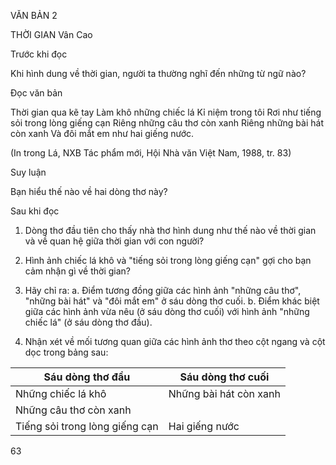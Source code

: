 VĂN BẢN 2

THỜI GIAN
Vân Cao

Trước khi đọc

Khi hình dung về thời gian, người ta thường nghĩ đến những từ ngữ nào?

Đọc văn bản

Thời gian qua kẽ tay
Làm khô những chiếc lá
Kỉ niệm trong tôi
Rơi
    như tiếng sỏi
        trong lòng giếng cạn
Riêng những câu thơ
    còn xanh
Riêng những bài hát
    còn xanh
Và đôi mắt em
    như hai giếng nước.

(In trong Lá, NXB Tác phẩm mới,
Hội Nhà văn Việt Nam, 1988, tr. 83)

Suy luận

Bạn hiểu thế nào về hai dòng thơ này?

Sau khi đọc

1. Dòng thơ đầu tiên cho thấy nhà thơ hình dung như thế nào về thời gian và về quan hệ giữa thời gian với con người?

2. Hình ảnh chiếc lá khô và "tiếng sỏi trong lòng giếng cạn" gợi cho bạn cảm nhận gì về thời gian?

3. Hãy chỉ ra:
   a. Điểm tương đồng giữa các hình ảnh "những câu thơ", "những bài hát" và "đôi mắt em" ở sáu dòng thơ cuối.
   b. Điểm khác biệt giữa các hình ảnh vừa nêu (ở sáu dòng thơ cuối) với hình ảnh "những chiếc lá" (ở sáu dòng thơ đầu).

4. Nhận xét về mối tương quan giữa các hình ảnh thơ theo cột ngang và cột dọc trong bảng sau:

Sáu dòng thơ đầu | Sáu dòng thơ cuối
--- | ---
Những chiếc lá khô | Những bài hát còn xanh
 | Những câu thơ còn xanh
Tiếng sỏi trong lòng giếng cạn | Hai giếng nước

63